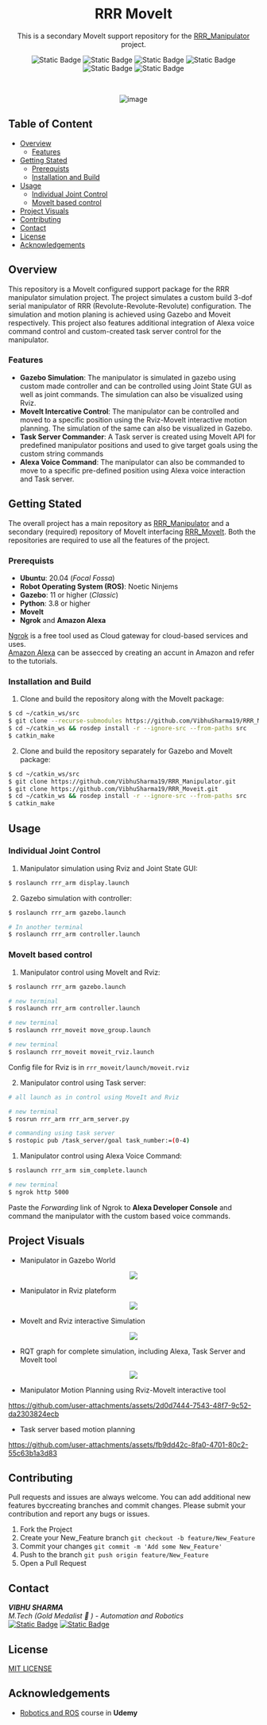 <div align="center">

# RRR MoveIt 
This is a secondary MoveIt support repository for the [RRR_Manipulator](https://github.com/VibhuSharma19/RRR_Manipulator.git) project.

![Static Badge](https://img.shields.io/badge/Ubuntu-20.04_(Focal_Fossa)-orange)
![Static Badge](https://img.shields.io/badge/ROS-Noetic_Ninjemys-lightgreen)
![Static Badge](https://img.shields.io/badge/Python-3.8.10-red)
![Static Badge](https://img.shields.io/badge/Gazebo-11+-blue)
![Static Badge](https://img.shields.io/badge/Cloud_Gateway-Ngrok-lightblue)
![Static Badge](https://img.shields.io/badge/LICENSE-MIT-violet)

<br/>

![image](https://github.com/VibhuSharma19/RRR_Manipulator/blob/master/images/Manipulator.png)
</div>

## Table of Content
  * [Overview](#overview)
    * [Features](#features)
  * [Getting Stated](#getting-stated)
    * [Prerequists](#prerequists)
    * [Installation and Build](#installation-and-build)
  * [Usage](#usage)
    * [Individual Joint Control](#individual-joint-control)
    * [MoveIt based control](#moveit-based-control)
  * [Project Visuals](#project-visuals)
  * [Contributing](#contributing)
  * [Contact](#contact)
  * [License](#license)
  * [Acknowledgements](#acknowledgements)



## Overview
This repository is a MoveIt configured support package for the RRR manipulator simulation project. The project simulates a custom build 3-dof serial manipulator of RRR (Revolute-Revolute-Revolute) configuration. The simulation and motion planing is achieved using Gazebo and Moveit respectively. This project also features additional integration of Alexa voice command control and custom-created task server control for the manipulator. 

### Features
* __Gazebo Simulation__: The manipulator is simulated in gazebo using custom made controller and can be controlled using Joint State GUI as well as joint commands. The simulation can also be visualized using Rviz.
* __MoveIt Intercative Control__: The manipulator can be controlled and moved to a specific position using the Rviz-MoveIt interactive motion planning. The simulation of the same can also be visualized in Gazebo.
* __Task Server Commander__: A Task server is created using MoveIt API for predefined manipulator positions and used to give target goals using the custom string commands
* __Alexa Voice Command__: The manipulator can also be commanded to move to a specific pre-defined position using Alexa voice interaction and Task server.
  
## Getting Stated
The overall project has a main repository as [RRR_Manipulator](https://github.com/VibhuSharma19/RRR_Manipulator.git) and a secondary (required) repository of MoveIt interfacing [RRR_MoveIt](https://github.com/VibhuSharma19/RRR_Moveit.git). Both the repositories are required to use all the features of the project.

### Prerequists
* __Ubuntu__: 20.04 (_Focal Fossa_)
* __Robot Operating System (ROS)__: Noetic Ninjems
* __Gazebo__: 11 or higher (_Classic_)
* __Python__: 3.8 or higher
* __MoveIt__
* __Ngrok__ and __Amazon Alexa__

[Ngrok](https://ngrok.com/download) is a free tool used as Cloud gateway for cloud-based services and uses.  
[Amazon Alexa](https://developer.amazon.com/en-US/alexa/alexa-skills-kit) can be assecced by creating an accunt in Amazon and refer to the tutorials.

### Installation and Build
1. Clone and build the repository along with the MoveIt package:
```sh
$ cd ~/catkin_ws/src  
$ git clone --recurse-submodules https://github.com/VibhuSharma19/RRR_Manipulator.git  
$ cd ~/catkin_ws && rosdep install -r --ignore-src --from-paths src 
$ catkin_make
```

2. Clone and build the repository separately for Gazebo and MoveIt package:
```sh
$ cd ~/catkin_ws/src  
$ git clone https://github.com/VibhuSharma19/RRR_Manipulator.git  
$ git clone https://github.com/VibhuSharma19/RRR_Moveit.git
$ cd ~/catkin_ws && rosdep install -r --ignore-src --from-paths src 
$ catkin_make
```

## Usage

### Individual Joint Control

1. Manipulator simulation using Rviz and Joint State GUI:
```sh
$ roslaunch rrr_arm display.launch
```

2. Gazebo simulation with controller:
```sh
$ roslaunch rrr_arm gazebo.launch

# In another terminal
$ roslaunch rrr_arm controller.launch
```
### MoveIt based control

1. Manipulator control using MoveIt and Rviz:
```sh
$ roslaunch rrr_arm gazebo.launch

# new terminal
$ roslaunch rrr_arm controller.launch

# new terminal
$ roslaunch rrr_moveit move_group.launch

# new terminal
$ roslaunch rrr_moveit moveit_rviz.launch
```

Config file for Rviz is in `rrr_moveit/launch/moveit.rviz`

2. Manipulator control using Task server:
```sh
# all launch as in control using MoveIt and Rviz

# new terminal
$ rosrun rrr_arm rrr_arm_server.py

# commanding using task server
$ rostopic pub /task_server/goal task_number:=(0-4)
```

1. Manipulator control using Alexa Voice Command:

```sh
$ roslaunch rrr_arm sim_complete.launch

# new terminal
$ ngrok http 5000
```

Paste the _Forwarding_ link of Ngrok to __Alexa Developer Console__ and command the manipulator with the custom based voice commands.

## Project Visuals

* Manipulator in Gazebo World
<p align="center">
<img src="https://github.com/VibhuSharma19/RRR_Manipulator/blob/master/images/gazebo.jpg">
</p>

* Manipulator in Rviz plateform
<p align="center">
<img src="https://github.com/VibhuSharma19/RRR_Manipulator/blob/master/images/display_rviz.png">
</p>

* MoveIt and Rviz interactive Simulation
<p align="center">
<img src="https://github.com/VibhuSharma19/RRR_Manipulator/blob/master/images/moveit_rviz_interface.png">
</p>

* RQT graph for complete simulation, including Alexa, Task Server and MoveIt tool
<p align="center">   
<img src="https://github.com/VibhuSharma19/RRR_Manipulator/blob/master/images/rosgraph_node_only.png">
</p>

* Manipulator Motion Planning using Rviz-MoveIt interactive tool

https://github.com/user-attachments/assets/2d0d7444-7543-48f7-9c52-da2303824ecb

* Task server based motion planning 

https://github.com/user-attachments/assets/fb9dd42c-8fa0-4701-80c2-55c63b1a3d83

## Contributing

Pull requests and issues are always welcome. You can add additional new features byccreating branches and commit changes. Please submit your contribution and report any bugs or issues.


1. Fork the Project
2. Create your New_Feature branch `git checkout -b feature/New_Feature`
3. Commit your changes `git commit -m 'Add some New_Feature'`
4. Push to the branch `git push origin feature/New_Feature`
5. Open a Pull Request

## Contact
__*VIBHU SHARMA*__  
_M.Tech (Gold Medalist :1st_place_medal: ) - Automation and Robotics_ <br/>
[![Static Badge](https://img.shields.io/badge/LinkedIn-Vibhu_Sharma-blue)](www.linkedin.com/in/-vibhu-sharma) 
[![Static Badge](https://img.shields.io/badge/Github-VibhuSharma19-white)](https://github.com/VibhuSharma19)

## License
[MIT LICENSE](https://github.com/VibhuSharma19/RRR_Moveit/blob/master/LICENSE)

## Acknowledgements

* [Robotics and ROS](https://www.udemy.com/course/robotics-and-ros-learn-by-doing-manipulators/?couponCode=KEEPLEARNING) course in __Udemy__


